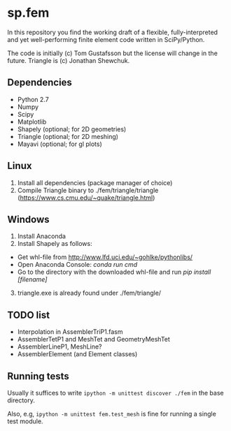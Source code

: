 # sp.fem

In this repository you find the working draft of a flexible, fully-interpreted and yet well-performing finite element code written in SciPy/Python.

The code is initially (c) Tom Gustafsson but the license will change in the future. Triangle is (c) Jonathan Shewchuk.

## Dependencies

* Python 2.7
* Numpy
* Scipy
* Matplotlib
* Shapely (optional; for 2D geometries)
* Triangle (optional; for 2D meshing)
* Mayavi (optional; for gl plots)

## Linux

1. Install all dependencies (package manager of choice)
2. Compile Triangle binary to ./fem/triangle/triangle (https://www.cs.cmu.edu/~quake/triangle.html)

## Windows 

1. Install Anaconda
2. Install Shapely as follows:
* Get whl-file from http://www.lfd.uci.edu/~gohlke/pythonlibs/
* Open Anaconda Console: *conda run cmd*
* Go to the directory with the downloaded whl-file and run *pip install [filename]*
3. triangle.exe is already found under ./fem/triangle/

## TODO list

* Interpolation in AssemblerTriP1.fasm
* AssemblerTetP1 and MeshTet and GeometryMeshTet
* AssemblerLineP1, MeshLine?
* AssemblerElement (and Element classes)

## Running tests

Usually it suffices to write
```ipython -m unittest discover ./fem```
in the base directory.

Also, e.g,
```ipython -m unittest fem.test_mesh```
is fine for running a single test module.
